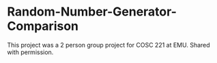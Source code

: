 # Random-Number-Generator-Comparison
This project was a 2 person group project for COSC 221 at EMU. Shared with permission. 
